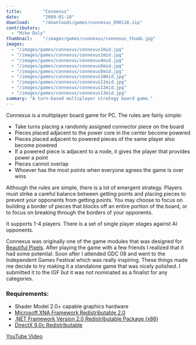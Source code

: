 ```yaml
---
title:        "Connexus"
date:         "2009-01-18"
download:     "/downloads/games/connexus_090118.zip"
contributors: 
  - "Mike Daly"
thumbnail:    "/images/games/connexus/connexus_thumb.jpg"
images: 
  - "/images/games/connexus/connexus1mid.jpg"
  - "/images/games/connexus/connexus2mid.jpg"
  - "/images/games/connexus/connexus4mid.jpg"
  - "/images/games/connexus/connexus6mid.jpg"
  - "/images/games/connexus/connexus8mid.jpg"
  - "/images/games/connexus/connexus10mid.jpg"
  - "/images/games/connexus/connexus11mid.jpg"
  - "/images/games/connexus/connexus12mid.jpg"
  - "/images/games/connexus/connexus13mid.jpg"
summary: "A turn-based multiplayer strategy board game."
---
```

Connexus is a multiplayer board game for PC. The rules are fairly simple:

* Take turns placing a randomly assigned connector piece on the board
* Pieces placed adjacent to the power core in the center become powered
* Pieces placed adjacent to powered pieces of the same player also become powered
* If a powered piece is adjacent to a node, it gives the player that provides power a point
* Pieces cannot overlap
* Whoever has the most points when everyone agrees the game is over wins

Although the rules are simple, there is a lot of emergent strategy. Players must strike a careful balance between getting points and placing pieces to prevent your opponents from getting points. You may choose to focus on building a border of pieces that blocks off an entire portion of the board, or to focus on breaking through the borders of your opponents.

It supports 1-4 players. There is a set of single player stages against AI opponents.

Connexus was originally one of the game modules that was designed for [Beautiful Pixels](/games/beautiful-pixels.html). After playing the game with a few friends I realized that it had some potential. Soon after I attended GDC 08 and went to the Independent Games Festival which was really inspiring. These things made me decide to try making it a standalone game that was nicely polished. I submitted it to the IGF but it was not nominated as a finalist for any categories.

### Requirements:

* Shader Model 2.0+ capable graphics hardware
* [Microsoft XNA Framework Redistributable 2.0](http://www.microsoft.com/downloads/en/details.aspx?FamilyID=15fb9169-4a25-4dca-bf40-9c497568f102&displaylang=en)
* [.NET Framework Version 2.0 Redistributable Package (x86)](http://www.microsoft.com/downloads/details.aspx?FamilyID=0856eacb-4362-4b0d-8edd-aab15c5e04f5)
* [DirectX 9.0c Redistributable](http://go.microsoft.com/fwlink/?LinkID=56513&clcid=0x409)




[YouTube Video](http://www.youtube.com/watch?v=dQDtlvLg5HY)
